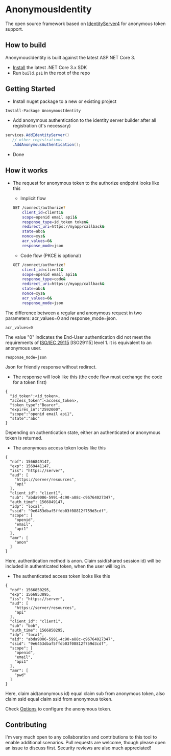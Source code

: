 # AnonymousIdentity
The open source framework based on [IdentityServer4](https://github.com/IdentityServer/IdentityServer4) for anonymous token support.

## How to build
AnonymousIdentity is built against the latest ASP.NET Core 3.

* [Install](https://www.microsoft.com/net/download/core#/current) the latest .NET Core 3.x SDK
* Run `build.ps1` in the root of the repo

## Getting Started
* Install nuget package to a new or existing project
```sh
Install-Package AnonymousIdentity
```
* Add anonymous authentication to the identity server builder after all registration (it's necessary)
```csharp
services.AddIdentityServer()
   // other registrations
   .AddAnonymousAuthentication();
```
* Done

## How it works
- The request for anonymous token to the authorize endpoint looks like this
  
  - Implicit flow
   ```sh
   GET /connect/authorize?
       client_id=client1&
       scope=openid email api1&
       response_type=id_token token&
       redirect_uri=https://myapp/callback&
       state=abc&
       nonce=xyz&
       acr_values=0&
       response_mode=json
   ```
   - Code flow (PKCE is optional)
   ```sh
   GET /connect/authorize?
       client_id=client1&
       scope=openid email api1&
       response_type=code&
       redirect_uri=https://myapp/callback&
       state=abc&
       nonce=xyz&
       acr_values=0&
       response_mode=json
   ```
The difference between a regular and anonymous request in two parameters: acr_values=0 and response_mode=json.
```
acr_values=0
```
The value "0" indicates the End-User authentication did not meet the requirements of [ISO/IEC 29115](https://openid.net/specs/openid-connect-core-1_0.html#ISO29115) [ISO29115] level 1. it is equivalent to an anonymous user.
```
response_mode=json
```
Json for friendly response without redirect.
* The response will look like this (the code flow must exchange the code for a token first)
```
{
  "id_token":<id_token>,
  "access_token":<access_token>,
  "token_type":"Bearer",
  "expires_in":"2592000",
  "scope":"openid email api1",
  "state":"abc"
}
```
Depending on authentication state, either an authenticated or anonymous token is returned.

* The anonymous access token looks like this
```
{
  "nbf": 1566849147,
  "exp": 1569441147,
  "iss": "https://server",
  "aud": [
    "https://server/resources",
    "api"
  ],
  "client_id": "client1",
  "sub": "abda9006-5991-4c90-a88c-c96764027347",
  "auth_time": 1566849147,
  "idp": "local",
  "ssid": "9e6453dbaf5ffdb03f08812f759d3cdf",
  "scope": [
    "openid",
    "email",
    "api1"
  ],
  "amr": [
    "anon"
  ]
}
```
Here, authentication method is anon. Claim ssid(shared session id) will be included in authenticated token, when the user will log in.

* The authenticated access token looks like this
```
{
  "nbf": 1566850295,
  "exp": 1566853895,
  "iss": "https://server",
  "aud": [
    "https://server/resources",
    "api"
  ],
  "client_id": "client1",
  "sub": "bob",
  "auth_time": 1566850295,
  "idp": "local",
  "aid": "abda9006-5991-4c90-a88c-c96764027347",
  "ssid": "9e6453dbaf5ffdb03f08812f759d3cdf",
  "scope": [
    "openid",
    "email",
    "api1"
  ],
  "amr": [
    "pwd"
  ]
}
```
Here, claim aid(anonymous id) equal claim sub from anonymous token, also claim ssid equal claim ssid from anonymous token.

Check [Options](https://github.com/holydk/AnonymousIdentity/blob/master/src/Configuration/DependencyInjection/Options/AnonymousIdentityServerOptions.cs) to configure the anonymous token.

## Contributing
I'm very much open to any collaboration and contributions to this tool to enable additional scenarios. Pull requests are welcome, though please open an issue to discuss first. Security reviews are also much appreciated!